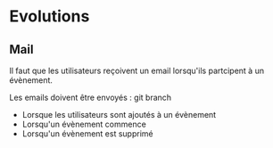 # Evolutions

## Mail 

Il faut que les utilisateurs reçoivent un email lorsqu'ils partcipent
à un évènement.

Les emails doivent être envoyés :
git branch
* Lorsque les utilisateurs sont ajoutés à un évènement
* Lorsqu'un évènement commence
* Lorsqu'un évènement est supprimé
